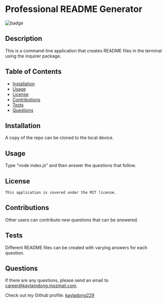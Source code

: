 
  # Professional README Generator
  ![badge](https://img.shields.io/badge/license-MIT-blue)

  ## Description
  This is a command-line application that creates README files in the terminal using the inquirer package.

  ## Table of Contents
  - [Installation](#installation)
  - [Usage](#usage)
  - [License](#license)
  - [Contributions](#contributions)
  - [Tests](#tests)
  - [Questions](#questions)

  ## Installation
  A copy of the repo can be cloned to the local device.

  ## Usage
  Type "node index.js" and then answer the questions that follow.

  ## License
    This application is covered under the MIT license.

  ## Contributions
  Other users can contribute new questions that can be answered.

  ## Tests
  Different README files can be created with varying answers for each question.

  ## Questions
  If there are any questions, please send an email to career@kaylamdong.mozmail.com.

  Check out my Github profile: [kayladong229](https://github.com/kayladong229)
